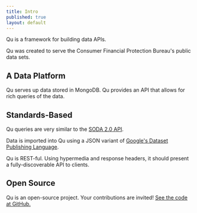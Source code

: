 ```yaml
---
title: Intro
published: true
layout: default
---
```


Qu is a framework for building data APIs.

Qu was created to serve the Consumer Financial Protection Bureau's public data sets.

## A Data Platform

Qu serves up data stored in MongoDB. Qu provides an API that allows for rich queries of the data.
    
## Standards-Based

Qu queries are very similar to the <a href="http://dev.socrata.com/consumers/getting-started">SODA 2.0 API</a>.
    
Data is imported into Qu using a JSON variant of <a href="https://developers.google.com/public-data/">Google's Dataset Publishing Language</a>.
    
Qu is REST-ful. Using hypermedia and response headers, it should present a fully-discoverable API to clients.

## Open Source

Qu is an open-source project. Your contributions are invited! [See the code at GitHub.](https://github.com/cfpb/qu/)